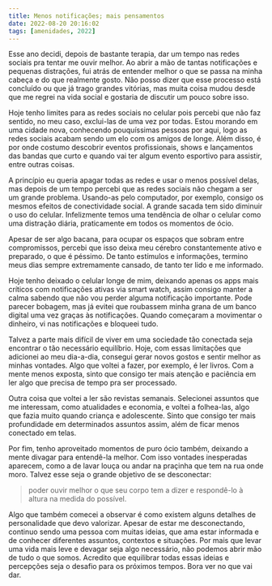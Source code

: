 ```yaml
---
title: Menos notificações; mais pensamentos
date: 2022-08-20 20:16:02
tags: [amenidades, 2022]
---
```


Esse ano decidi, depois de bastante terapia, dar um tempo nas redes sociais pra tentar me ouvir melhor. Ao abrir a mão de tantas notificações e pequenas distrações, fui atrás de entender melhor o que se passa na minha cabeça e do que realmente gosto. Não posso dizer que esse processo está concluído ou que já trago grandes vitórias, mas muita coisa mudou desde que me regrei na vida social e gostaria de discutir um pouco sobre isso.

Hoje tenho limites para as redes sociais no celular pois percebi que não faz sentido, no meu caso, exclui-las de uma vez por todas. Estou morando em uma cidade nova, conhecendo pouquíssimas pessoas por aqui, logo as redes sociais acabam sendo um elo com os amigos de longe. Além disso, é por onde costumo descobrir eventos profissionais, shows e lançamentos das bandas que curto e quando vai ter algum evento esportivo para assistir, entre outras coisas.

A princípio eu queria apagar todas as redes e usar o menos possível delas, mas depois de um tempo percebi que as redes sociais não chegam a ser um grande problema. Usando-as pelo computador, por exemplo, consigo os mesmos efeitos de conectividade social. A grande sacada tem sido diminuir o uso do celular. Infelizmente temos uma tendência de olhar o celular como uma distração diária, praticamente em todos os momentos de ócio.

Apesar de ser algo bacana, para ocupar os espaços que sobram entre compromissos, percebi que isso deixa meu cérebro constantemente ativo e preparado, o que é péssimo. De tanto estímulos e informações, termino meus dias sempre extremamente cansado, de tanto ter lido e me informado.

Hoje tenho deixado o celular longe de mim, deixando apenas os apps mais críticos com notificações ativas via smart watch, assim consigo manter a calma sabendo que não vou perder alguma notificação importante. Pode parecer bobagem, mas já evitei que roubassem minha grana de um banco digital uma vez graças às notificações. Quando começaram a movimentar o dinheiro, vi nas notificações e bloqueei tudo.

Talvez a parte mais difícil de viver em uma sociedade tão conectada seja encontrar o tão necessário equilíbrio. Hoje, com essas limitações que adicionei ao meu dia-a-dia, consegui gerar novos gostos e sentir melhor as minhas vontades. Algo que voltei a fazer, por exemplo, é ler livros. Com a mente menos exposta, sinto que consigo ter mais atenção e paciência em ler algo que precisa de tempo pra ser processado.

Outra coisa que voltei a ler são revistas semanais. Selecionei assuntos que me interessam, como atualidades e economia, e voltei a folhea-las, algo que fazia muito quando criança e adolescente. Sinto que consigo ter mais profundidade em determinados assuntos assim, além de ficar menos conectado em telas.

Por fim, tenho aproveitado momentos de puro ócio também, deixando a mente divagar para entendê-la melhor. Com isso vontades inesperadas aparecem, como a de lavar louça ou andar na praçinha que tem na rua onde moro. Talvez esse seja o grande objetivo de se desconectar: 

> poder ouvir melhor o que seu corpo tem a dizer e respondê-lo à altura na medida do possível.

Algo que também comecei a observar é como existem alguns detalhes de personalidade que devo valorizar. Apesar de estar me desconectando, continuo sendo uma pessoa com muitas ideias, que ama estar informada e de conhecer diferentes assuntos, contextos e situações. Por mais que levar uma vida mais leve e devagar seja algo necessário, não podemos abrir mão de tudo o que somos. Acredito que equilibrar todas essas ideias e percepções seja o desafio para os próximos tempos. Bora ver no que vai dar. 
